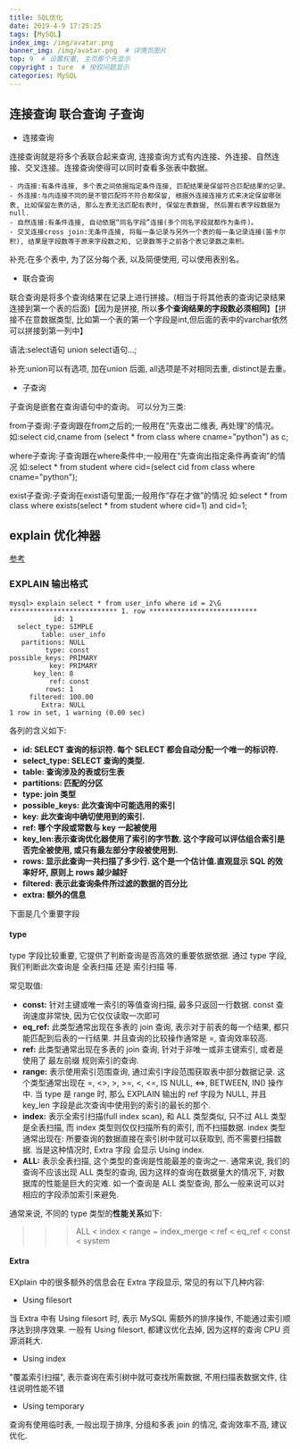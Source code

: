 ```yaml
---
title: SQL优化
date: 2019-4-9 17:25:25
tags: [MySQL]
index_img: /img/avatar.png
banner_img: /img/avatar.png  # 详情页图片
top: 9  # 设置权重, 主页那个先显示
copyright : ture  # 授权问题显示
categories: MySQL
---
```


<!-- more -->

## 连接查询 联合查询 子查询

- 连接查询

连接查询就是将多个表联合起来查询, 连接查询方式有内连接、外连接、自然连接、交叉连接。连接查询使得可以同时查看多张表中数据。

    - 内连接:有条件连接, 多个表之间依据指定条件连接, 匹配结果是保留符合匹配结果的记录。
    - 外连接:与内连接不同的是不管匹配符不符合都保留, 根据外连接连接方式来决定保留哪张表, 比如保留左表的话, 那么左表无法匹配右表时, 保留左表数据, 然后置右表字段数据为null.
    - 自然连接:有条件连接, 自动依据“同名字段”连接(多个同名字段就都作为条件)。
    - 交叉连接cross join:无条件连接, 将每一条记录与另外一个表的每一条记录连接(笛卡尔积), 结果是字段数等于原来字段数之和, 记录数等于之前各个表记录数之乘积。

补充:在多个表中, 为了区分每个表, 以及简便使用, 可以使用表别名。

- 联合查询

联合查询是将多个查询结果在记录上进行拼接。(相当于将其他表的查询记录结果连接到第一个表的后面)【因为是拼接, 所以**多个查询结果的字段数必须相同**】【拼接不在意数据类型, 比如第一个表的第一个字段是int,但后面的表中的varchar依然可以拼接到第一列中】

语法:select语句 union select语句…;

补充:union可以有选项, 加在union 后面, all选项是不对相同去重, distinct是去重。

- 子查询

子查询是嵌套在查询语句中的查询。
可以分为三类:

from子查询:子查询跟在from之后的;一般用在“先查出二维表, 再处理”的情况。
如:select cid,cname from (select * from class where cname="python") as c;

where子查询:子查询跟在where条件中;一般用在“先查询出指定条件再查询”的情况
如:select * from student where cid=(select cid from class where cname="python");

exist子查询:子查询在exist语句里面;一般用作“存在才做”的情况
如:select * from class where exists(select * from  student where cid=1) and cid=1;

## explain 优化神器
[参考](https://segmentfault.com/a/1190000008131735)

### EXPLAIN 输出格式

```
mysql> explain select * from user_info where id = 2\G
*************************** 1. row ***************************
           id: 1
  select_type: SIMPLE
        table: user_info
   partitions: NULL
         type: const
possible_keys: PRIMARY
          key: PRIMARY
      key_len: 8
          ref: const
         rows: 1
     filtered: 100.00
        Extra: NULL
1 row in set, 1 warning (0.00 sec)
```
各列的含义如下:

- **id: SELECT 查询的标识符. 每个 SELECT 都会自动分配一个唯一的标识符.**
- **select_type: SELECT 查询的类型.**
- **table: 查询涉及的表或衍生表**
- **partitions: 匹配的分区**
- **type: join 类型**
- **possible_keys: 此次查询中可能选用的索引**
- **key: 此次查询中确切使用到的索引.**
- **ref: 哪个字段或常数与 key 一起被使用**
- **key_len:表示查询优化器使用了索引的字节数. 这个字段可以评估组合索引是否完全被使用, 或只有最左部分字段被使用到.**
- **rows: 显示此查询一共扫描了多少行. 这个是一个估计值.直观显示 SQL 的效率好坏, 原则上 rows 越少越好**
- **filtered: 表示此查询条件所过滤的数据的百分比**
- **extra: 额外的信息**

下面是几个重要字段

#### type
type 字段比较重要, 它提供了判断查询是否高效的重要依据依据. 通过 type 字段, 我们判断此次查询是 全表扫描 还是 索引扫描 等.

常见取值:
- **const:** 针对主键或唯一索引的等值查询扫描, 最多只返回一行数据. const 查询速度非常快, 因为它仅仅读取一次即可
- **eq_ref:** 此类型通常出现在多表的 join 查询, 表示对于前表的每一个结果, 都只能匹配到后表的一行结果. 并且查询的比较操作通常是 =, 查询效率较高. 
- **ref:** 此类型通常出现在多表的 join 查询, 针对于非唯一或非主键索引, 或者是使用了 最左前缀 规则索引的查询.
- **range:** 表示使用索引范围查询, 通过索引字段范围获取表中部分数据记录. 这个类型通常出现在 =, <>, >, >=, <, <=, IS NULL, <=>, BETWEEN, IN() 操作中.
当 type 是 range 时, 那么 EXPLAIN 输出的 ref 字段为 NULL, 并且 key_len 字段是此次查询中使用到的索引的最长的那个.
- **index:** 表示全索引扫描(full index scan), 和 ALL 类型类似, 只不过 ALL 类型是全表扫描, 而 index 类型则仅仅扫描所有的索引, 而不扫描数据.
index 类型通常出现在: 所要查询的数据直接在索引树中就可以获取到, 而不需要扫描数据. 当是这种情况时, Extra 字段 会显示 Using index.
- **ALL:** 表示全表扫描, 这个类型的查询是性能最差的查询之一. 通常来说, 我们的查询不应该出现 ALL 类型的查询, 因为这样的查询在数据量大的情况下, 对数据库的性能是巨大的灾难. 如一个查询是 ALL 类型查询, 那么一般来说可以对相应的字段添加索引来避免.

通常来说, 不同的 type 类型的**性能关系**如下:
>>> ALL < index < range ~ index_merge < ref < eq_ref < const < system
#### Extra
EXplain 中的很多额外的信息会在 Extra 字段显示, 常见的有以下几种内容:

- Using filesort

当 Extra 中有 Using filesort 时, 表示 MySQL 需额外的排序操作, 不能通过索引顺序达到排序效果. 一般有 Using filesort, 都建议优化去掉, 因为这样的查询 CPU 资源消耗大.
- Using index

"覆盖索引扫描", 表示查询在索引树中就可查找所需数据, 不用扫描表数据文件, 往往说明性能不错

- Using temporary

查询有使用临时表, 一般出现于排序, 分组和多表 join 的情况, 查询效率不高, 建议优化.
